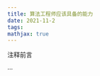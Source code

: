 ```yaml
---
title: 算法工程师应该具备的能力
date: 2021-11-2
tags:
mathjax: true
---
```




注释前言

···

<!-- more -->










































































